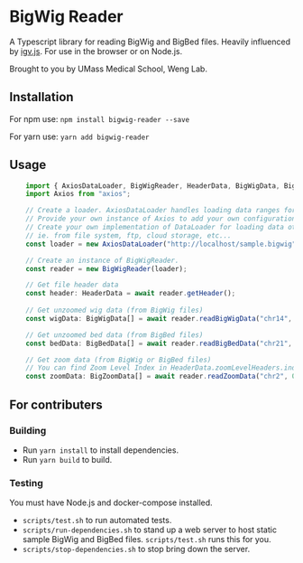 # BigWig Reader
A Typescript library for reading BigWig and BigBed files. Heavily influenced by [igv.js](https://github.com/igvteam/igv.js). For use in the browser or on Node.js.

Brought to you by UMass Medical School, Weng Lab.

## Installation

For npm use: `npm install bigwig-reader --save`

For yarn use: `yarn add bigwig-reader`

## Usage
```typescript
    import { AxiosDataLoader, BigWigReader, HeaderData, BigWigData, BigBedData, BigZoomData } from "bigwig-reader";
    import Axios from "axios";

    // Create a loader. AxiosDataLoader handles loading data ranges for http requests.
    // Provide your own instance of Axios to add your own configurations.
    // Create your own implementation of DataLoader for loading data other ways, 
    // ie. from file system, ftp, cloud storage, etc...
    const loader = new AxiosDataLoader("http://localhost/sample.bigwig", Axios.create());

    // Create an instance of BigWigReader.
    const reader = new BigWigReader(loader);

    // Get file header data
    const header: HeaderData = await reader.getHeader();
    
    // Get unzoomed wig data (from BigWig files)
    const wigData: BigWigData[] = await reader.readBigWigData("chr14", 19_485_000, "chr14", 20_000_100);

    // Get unzoomed bed data (from BigBed files)
    const bedData: BigBedData[] = await reader.readBigBedData("chr21", 10_000_000, "chr21", 20_000_000);

    // Get zoom data (from BigWig or BigBed files)
    // You can find Zoom Level Index in HeaderData.zoomLevelHeaders.index
    const zoomData: BigZoomData[] = await reader.readZoomData("chr2", 0, "chr6", 1000, /* Zoom Level Index */ 9);
```

## For contributers

### Building
* Run `yarn install` to install dependencies.
* Run `yarn build` to build.

### Testing
You must have Node.js and docker-compose installed. 
* `scripts/test.sh` to run automated tests.
* `scripts/run-dependencies.sh` to stand up a web server to host static sample BigWig and BigBed files. `scripts/test.sh` runs this for you.
* `scripts/stop-dependencies.sh` to stop bring down the server.